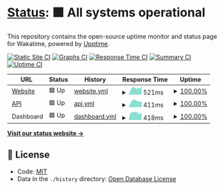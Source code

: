 # [Status](https://status.wakatime.com): <!--live status--> **🟩 All systems operational**

This repository contains the open-source uptime monitor and status page for Wakatime, powered by [Upptime](https://upptime.js.org).

[![Static Site CI](https://github.com/wakatime/statuspage/workflows/Static%20Site%20CI/badge.svg)](https://github.com/wakatime/statuspage/actions?query=workflow%3A%22Static+Site+CI%22)
[![Graphs CI](https://github.com/wakatime/statuspage/workflows/Graphs%20CI/badge.svg)](https://github.com/wakatime/statuspage/actions?query=workflow%3A%22Graphs+CI%22)
[![Response Time CI](https://github.com/wakatime/statuspage/workflows/Response%20Time%20CI/badge.svg)](https://github.com/wakatime/statuspage/actions?query=workflow%3A%22Response+Time+CI%22)
[![Summary CI](https://github.com/wakatime/statuspage/workflows/Summary%20CI/badge.svg)](https://github.com/wakatime/statuspage/actions?query=workflow%3A%22Summary+CI%22)
[![Uptime CI](https://github.com/wakatime/statuspage/workflows/Uptime%20CI/badge.svg)](https://github.com/wakatime/statuspage/actions?query=workflow%3A%22Uptime+CI%22)

<!--start: status pages-->
<!-- This summary is generated by Upptime (https://github.com/upptime/upptime) -->
<!-- Do not edit this manually, your changes will be overwritten -->
<!-- prettier-ignore -->
| URL | Status | History | Response Time | Uptime |
| --- | ------ | ------- | ------------- | ------ |
| <img alt="" src="https://favicons.githubusercontent.com/wakatime.com" height="13"> [Website](https://wakatime.com) | 🟩 Up | [website.yml](https://github.com/wakatime/statuspage/commits/master/history/website.yml) | <details><summary><img alt="Response time graph" src="./graphs/website/response-time-week.png" height="20"> 521ms</summary><br><a href="https://status.wakatime.com/history/website"><img alt="Response time 484" src="https://img.shields.io/endpoint?url=https%3A%2F%2Fraw.githubusercontent.com%2Fwakatime%2Fstatuspage%2Fmaster%2Fapi%2Fwebsite%2Fresponse-time.json"></a><br><a href="https://status.wakatime.com/history/website"><img alt="24-hour response time 661" src="https://img.shields.io/endpoint?url=https%3A%2F%2Fraw.githubusercontent.com%2Fwakatime%2Fstatuspage%2Fmaster%2Fapi%2Fwebsite%2Fresponse-time-day.json"></a><br><a href="https://status.wakatime.com/history/website"><img alt="7-day response time 521" src="https://img.shields.io/endpoint?url=https%3A%2F%2Fraw.githubusercontent.com%2Fwakatime%2Fstatuspage%2Fmaster%2Fapi%2Fwebsite%2Fresponse-time-week.json"></a><br><a href="https://status.wakatime.com/history/website"><img alt="30-day response time 515" src="https://img.shields.io/endpoint?url=https%3A%2F%2Fraw.githubusercontent.com%2Fwakatime%2Fstatuspage%2Fmaster%2Fapi%2Fwebsite%2Fresponse-time-month.json"></a><br><a href="https://status.wakatime.com/history/website"><img alt="1-year response time 484" src="https://img.shields.io/endpoint?url=https%3A%2F%2Fraw.githubusercontent.com%2Fwakatime%2Fstatuspage%2Fmaster%2Fapi%2Fwebsite%2Fresponse-time-year.json"></a></details> | <details><summary><a href="https://status.wakatime.com/history/website">100.00%</a></summary><a href="https://status.wakatime.com/history/website"><img alt="All-time uptime 100.00%" src="https://img.shields.io/endpoint?url=https%3A%2F%2Fraw.githubusercontent.com%2Fwakatime%2Fstatuspage%2Fmaster%2Fapi%2Fwebsite%2Fuptime.json"></a><br><a href="https://status.wakatime.com/history/website"><img alt="24-hour uptime 100.00%" src="https://img.shields.io/endpoint?url=https%3A%2F%2Fraw.githubusercontent.com%2Fwakatime%2Fstatuspage%2Fmaster%2Fapi%2Fwebsite%2Fuptime-day.json"></a><br><a href="https://status.wakatime.com/history/website"><img alt="7-day uptime 100.00%" src="https://img.shields.io/endpoint?url=https%3A%2F%2Fraw.githubusercontent.com%2Fwakatime%2Fstatuspage%2Fmaster%2Fapi%2Fwebsite%2Fuptime-week.json"></a><br><a href="https://status.wakatime.com/history/website"><img alt="30-day uptime 100.00%" src="https://img.shields.io/endpoint?url=https%3A%2F%2Fraw.githubusercontent.com%2Fwakatime%2Fstatuspage%2Fmaster%2Fapi%2Fwebsite%2Fuptime-month.json"></a><br><a href="https://status.wakatime.com/history/website"><img alt="1-year uptime 100.00%" src="https://img.shields.io/endpoint?url=https%3A%2F%2Fraw.githubusercontent.com%2Fwakatime%2Fstatuspage%2Fmaster%2Fapi%2Fwebsite%2Fuptime-year.json"></a></details>
| <img alt="" src="https://favicons.githubusercontent.com/api.wakatime.com" height="13"> [API](https://api.wakatime.com/api/v1/meta) | 🟩 Up | [api.yml](https://github.com/wakatime/statuspage/commits/master/history/api.yml) | <details><summary><img alt="Response time graph" src="./graphs/api/response-time-week.png" height="20"> 411ms</summary><br><a href="https://status.wakatime.com/history/api"><img alt="Response time 337" src="https://img.shields.io/endpoint?url=https%3A%2F%2Fraw.githubusercontent.com%2Fwakatime%2Fstatuspage%2Fmaster%2Fapi%2Fapi%2Fresponse-time.json"></a><br><a href="https://status.wakatime.com/history/api"><img alt="24-hour response time 368" src="https://img.shields.io/endpoint?url=https%3A%2F%2Fraw.githubusercontent.com%2Fwakatime%2Fstatuspage%2Fmaster%2Fapi%2Fapi%2Fresponse-time-day.json"></a><br><a href="https://status.wakatime.com/history/api"><img alt="7-day response time 411" src="https://img.shields.io/endpoint?url=https%3A%2F%2Fraw.githubusercontent.com%2Fwakatime%2Fstatuspage%2Fmaster%2Fapi%2Fapi%2Fresponse-time-week.json"></a><br><a href="https://status.wakatime.com/history/api"><img alt="30-day response time 371" src="https://img.shields.io/endpoint?url=https%3A%2F%2Fraw.githubusercontent.com%2Fwakatime%2Fstatuspage%2Fmaster%2Fapi%2Fapi%2Fresponse-time-month.json"></a><br><a href="https://status.wakatime.com/history/api"><img alt="1-year response time 337" src="https://img.shields.io/endpoint?url=https%3A%2F%2Fraw.githubusercontent.com%2Fwakatime%2Fstatuspage%2Fmaster%2Fapi%2Fapi%2Fresponse-time-year.json"></a></details> | <details><summary><a href="https://status.wakatime.com/history/api">100.00%</a></summary><a href="https://status.wakatime.com/history/api"><img alt="All-time uptime 100.00%" src="https://img.shields.io/endpoint?url=https%3A%2F%2Fraw.githubusercontent.com%2Fwakatime%2Fstatuspage%2Fmaster%2Fapi%2Fapi%2Fuptime.json"></a><br><a href="https://status.wakatime.com/history/api"><img alt="24-hour uptime 100.00%" src="https://img.shields.io/endpoint?url=https%3A%2F%2Fraw.githubusercontent.com%2Fwakatime%2Fstatuspage%2Fmaster%2Fapi%2Fapi%2Fuptime-day.json"></a><br><a href="https://status.wakatime.com/history/api"><img alt="7-day uptime 100.00%" src="https://img.shields.io/endpoint?url=https%3A%2F%2Fraw.githubusercontent.com%2Fwakatime%2Fstatuspage%2Fmaster%2Fapi%2Fapi%2Fuptime-week.json"></a><br><a href="https://status.wakatime.com/history/api"><img alt="30-day uptime 100.00%" src="https://img.shields.io/endpoint?url=https%3A%2F%2Fraw.githubusercontent.com%2Fwakatime%2Fstatuspage%2Fmaster%2Fapi%2Fapi%2Fuptime-month.json"></a><br><a href="https://status.wakatime.com/history/api"><img alt="1-year uptime 100.00%" src="https://img.shields.io/endpoint?url=https%3A%2F%2Fraw.githubusercontent.com%2Fwakatime%2Fstatuspage%2Fmaster%2Fapi%2Fapi%2Fuptime-year.json"></a></details>
| <img alt="" src="https://favicons.githubusercontent.com/null" height="13"> Dashboard | 🟩 Up | [dashboard.yml](https://github.com/wakatime/statuspage/commits/master/history/dashboard.yml) | <details><summary><img alt="Response time graph" src="./graphs/dashboard/response-time-week.png" height="20"> 418ms</summary><br><a href="https://status.wakatime.com/history/dashboard"><img alt="Response time 413" src="https://img.shields.io/endpoint?url=https%3A%2F%2Fraw.githubusercontent.com%2Fwakatime%2Fstatuspage%2Fmaster%2Fapi%2Fdashboard%2Fresponse-time.json"></a><br><a href="https://status.wakatime.com/history/dashboard"><img alt="24-hour response time 414" src="https://img.shields.io/endpoint?url=https%3A%2F%2Fraw.githubusercontent.com%2Fwakatime%2Fstatuspage%2Fmaster%2Fapi%2Fdashboard%2Fresponse-time-day.json"></a><br><a href="https://status.wakatime.com/history/dashboard"><img alt="7-day response time 418" src="https://img.shields.io/endpoint?url=https%3A%2F%2Fraw.githubusercontent.com%2Fwakatime%2Fstatuspage%2Fmaster%2Fapi%2Fdashboard%2Fresponse-time-week.json"></a><br><a href="https://status.wakatime.com/history/dashboard"><img alt="30-day response time 406" src="https://img.shields.io/endpoint?url=https%3A%2F%2Fraw.githubusercontent.com%2Fwakatime%2Fstatuspage%2Fmaster%2Fapi%2Fdashboard%2Fresponse-time-month.json"></a><br><a href="https://status.wakatime.com/history/dashboard"><img alt="1-year response time 413" src="https://img.shields.io/endpoint?url=https%3A%2F%2Fraw.githubusercontent.com%2Fwakatime%2Fstatuspage%2Fmaster%2Fapi%2Fdashboard%2Fresponse-time-year.json"></a></details> | <details><summary><a href="https://status.wakatime.com/history/dashboard">100.00%</a></summary><a href="https://status.wakatime.com/history/dashboard"><img alt="All-time uptime 100.00%" src="https://img.shields.io/endpoint?url=https%3A%2F%2Fraw.githubusercontent.com%2Fwakatime%2Fstatuspage%2Fmaster%2Fapi%2Fdashboard%2Fuptime.json"></a><br><a href="https://status.wakatime.com/history/dashboard"><img alt="24-hour uptime 100.00%" src="https://img.shields.io/endpoint?url=https%3A%2F%2Fraw.githubusercontent.com%2Fwakatime%2Fstatuspage%2Fmaster%2Fapi%2Fdashboard%2Fuptime-day.json"></a><br><a href="https://status.wakatime.com/history/dashboard"><img alt="7-day uptime 100.00%" src="https://img.shields.io/endpoint?url=https%3A%2F%2Fraw.githubusercontent.com%2Fwakatime%2Fstatuspage%2Fmaster%2Fapi%2Fdashboard%2Fuptime-week.json"></a><br><a href="https://status.wakatime.com/history/dashboard"><img alt="30-day uptime 100.00%" src="https://img.shields.io/endpoint?url=https%3A%2F%2Fraw.githubusercontent.com%2Fwakatime%2Fstatuspage%2Fmaster%2Fapi%2Fdashboard%2Fuptime-month.json"></a><br><a href="https://status.wakatime.com/history/dashboard"><img alt="1-year uptime 100.00%" src="https://img.shields.io/endpoint?url=https%3A%2F%2Fraw.githubusercontent.com%2Fwakatime%2Fstatuspage%2Fmaster%2Fapi%2Fdashboard%2Fuptime-year.json"></a></details>

<!--end: status pages-->

[**Visit our status website →**](https://status.wakatime.com)

## 📄 License

- Code: [MIT](./LICENSE)
- Data in the `./history` directory: [Open Database License](https://opendatacommons.org/licenses/odbl/1-0/)

